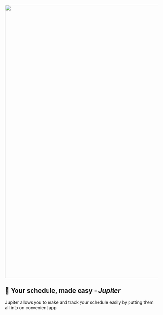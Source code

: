 <div align="center">
  <img src="https://user-images.githubusercontent.com/99760654/193261341-073f3280-86de-48d6-bb78-69befa911d45.png" width="900" />
</div>

## 🚀 Your schedule, made easy - <i>Jupiter</i>
  
Jupiter allows you to make and track your schedule easily by putting them all into on convenient app 
